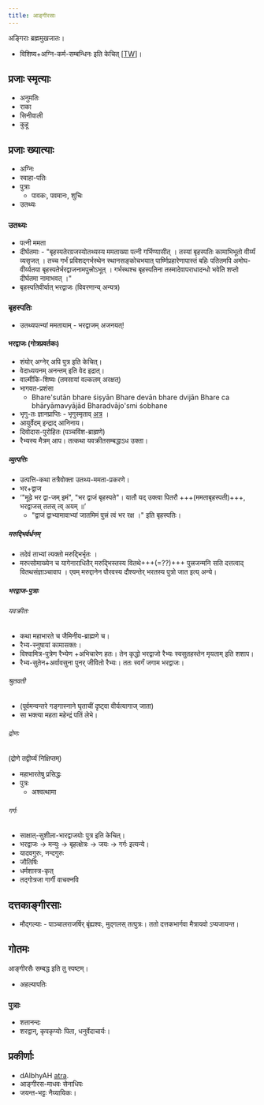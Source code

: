 ```yaml
---
title: आङ्गीरसाः
---
```




अङ्गिराः ब्रह्ममुखजातः।

- विशिष्य+अग्नि-कर्म-सम्बन्धिनः इति केचित् \[[TW](https://twitter.com/blog_supplement/status/893639042595794944)\]।


## प्रजाः स्मृत्याः
- अनुमतिः
- राका
- सिनीवाली
- कुहू

## प्रजाः ख्यात्याः
- अग्निः
- स्वाहा-पतिः
- पुत्राः
    - पावकः, पवमानः, शुचिः
- उतथ्यः

### उतथ्यः
- पत्नी ममता
- दीर्घतमाः - "बृहस्पतेरग्रजस्योतथ्यस्य ममताख्या पत्नी गर्भिण्यासीत् । तस्यां बृहस्पतिः कामाभिभूतो वीर्य्यं व्यसृजत् । तच्च गर्भं प्रविशद्गर्भस्थेन स्थानसङ्कोचभयात् पार्ष्णिप्रहारेणापास्तं बहिः पतितमपि अमोघ\- वीर्य्यतया बृहस्पतेर्भरद्वाजनामपुत्त्रोऽभूत् । गर्भस्थश्च बृहस्पतिना तस्मादेवापराधादन्धो भवेति शप्तो दीर्घतमा नामाभवत् ।"
- बृहस्पतिवीर्यात् भरद्वाजः (विवरणान्य् अन्यत्र)

### बृहस्पतिः
-  उतथ्यपत्न्यां ममतायाम् - भरद्वाजम् अजनयत्!

#### भरद्वाजः (गोत्रप्रवर्तकः)
- शंयोर् अग्नेर् अपि पुत्र इति केचित्।
- वेदाध्ययनम् अनन्तम् इति वेद इद्रात्।
- वाल्मीकि-शिष्यः (तमसायां वल्कलम् अरक्षत्)
- भागवत-प्रशंसा
    - Bhare'sutān bhare śiṣyān Bhare devān bhare dvijān  Bhare ca bhāryāmavyājād Bharadvājo'smi śobhane
- भृगु\-तः ज्ञानप्राप्तिः \- भृगुस्मृताव् [अत्र](https://archive.org/details/bhRgu-smRti-print) ।
- आयुर्वेदम् इन्द्राद् आनिनाय।
- दिवोदास-पुरोहितः (पञ्चविंश-ब्राह्मणे)
- रैभ्यस्य मैत्रम् आप। तत्कथा यवक्रीतसम्बद्धाऽध उक्ता।

##### व्युत्पत्तिः
- उत्पत्ति-कथा तत्रैवोक्ता उतथ्य-ममता-प्रकरणे।
- भर+द्वाज
- ‘"मूढे भर द्वा-जम् इमं", "भर द्वाजं बृहस्पते"। यातौ यद् उक्त्वा पितरौ +++(ममताबृहस्पती)+++, भरद्वाजस् ततस् त्व् अयम् ॥’ 
  - "द्वाजं द्वाभ्यामावाभ्यां जातमिमं पुत्त्रं त्वं भर रक्ष ।" इति बृहस्पतिः।

##### मरुद्भिर्वर्धनम्
- तदेवं ताभ्यां त्यक्तो मरुद्भिर्भृतः ।
- मरुत्सोमाख्येन च यागेनाराधितैर् मरुद्भिस्तस्य वितथे+++(=??)+++ पुत्त्रजन्मनि सति दत्तत्वाद् वितथसंज्ञाञ्चावाप ।  एवम् मरुद्दानेन पौरवस्य दौश्यन्तेर् भरतस्य पुत्रो जात इत्य् अन्ये।


##### भरद्वाज-पुत्राः
###### यवक्रीतः
- कथा महाभारते च जैमिनीय-ब्राह्मणे च।
- रैभ्य-स्नुषायां कामासक्तः।
- विश्वामित्र-पुत्रेण रैभ्येण +अभिचारेण हतः। तेन कृद्धो भरद्वाजो रैभ्यः स्वसुतहस्तेन मृयताम् इति शशाप। 
- रैभ्य-सुतेन+अर्वावसुना पुनर् जीवितो रैभ्यः। ततः स्वर्गं जगाम भरद्वाजः।

###### श्रुतवती
- (पूर्वमन्वन्तरे गङ्गास्नाने घृताचीं दृष्ट्वा वीर्यत्यागाज् जाता)
- सा भक्त्या महता महेन्द्रं पतिं लेभे।

###### द्रोणः
(द्रोणे तद्वीर्य्यं निक्षिप्तम्)
- महाभारतेषु प्रसिद्धः
- पुत्रः
    - अश्वत्थामा

###### गर्गः
- साक्षात्-सुशीला-भारद्वाजयोः पुत्र इति केचित्।
- भरद्वाजः → मन्युः → बृहत्क्षेत्रः → जयः → गर्गः इत्यन्ये।
- यादवगुरुः, नन्दगुरुः
- जौतिषिः
- धर्मशास्त्र-कृत्
- तद्गोत्रजा गार्गी वाचक्नवि


## दत्तकाङ्गीरसाः
- मौद्गल्याः - पाञ्चालराजर्षिर् बृंह्यश्वः, मुद्गलस् तत्पुत्रः। ततो दत्तकभार्गवा मैत्रायवो ऽप्यजायन्त।

## गोतमः
आङ्गीरसैः सम्बद्ध इति तु स्पष्टम्। 

- अहल्यापतिः

### पुत्राः
- शतानन्दः
- शरद्वान्, कृपकृप्योः पिता, धनुर्वेदाचार्यः।


## प्रकीर्णाः

- dAlbhyAH [atra](http://www.oocities.org/somasushma/dalbhya.html).
- आङ्गीरस-माधवः सेनाधिपः
- जयन्त-भट्टः नैय्यायिकः।
